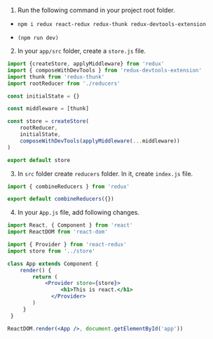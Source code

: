 1. Run the following command in your project root folder.

* `npm i redux react-redux redux-thunk redux-devtools-extension`

* `(npm run dev)`



2. In your `app/src` folder, create a `store.js` file.

```jsx
import {createStore, applyMiddleware} from 'redux'
import { composeWithDevTools } from 'redux-devtools-extension'
import thunk from 'redux-thunk'
import rootReducer from './reducers'

const initialState = {}

const middleware = [thunk]

const store = createStore(
    rootReducer,
    initialState,
    composeWithDevTools(applyMiddleware(...middleware))
)

export default store
```



3. In `src` folder create `reducers` folder. In it, create `index.js` file.

```jsx
import { combineReducers } from 'redux'

export default combineReducers({})
```



4. In your `App.js` file, add following changes.

```jsx
import React, { Component } from 'react'
import ReactDOM from 'react-dom'

import { Provider } from 'react-redux'
import store from '../store'

class App extends Component {
    render() {
        return (
            <Provider store={store}>
                 <h1>This is react.</h1>
              </Provider>
        )
     }
 }

ReactDOM.render(<App />, document.getElementById('app'))
```


